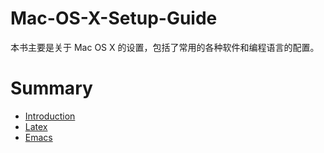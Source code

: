 # Mac-OS-X-Setup-Guide

本书主要是关于 Mac OS X 的设置，包括了常用的各种软件和编程语言的配置。

# Summary

* [Introduction](README.md)
* [Latex](latex.md)
* [Emacs](emacs.md)



